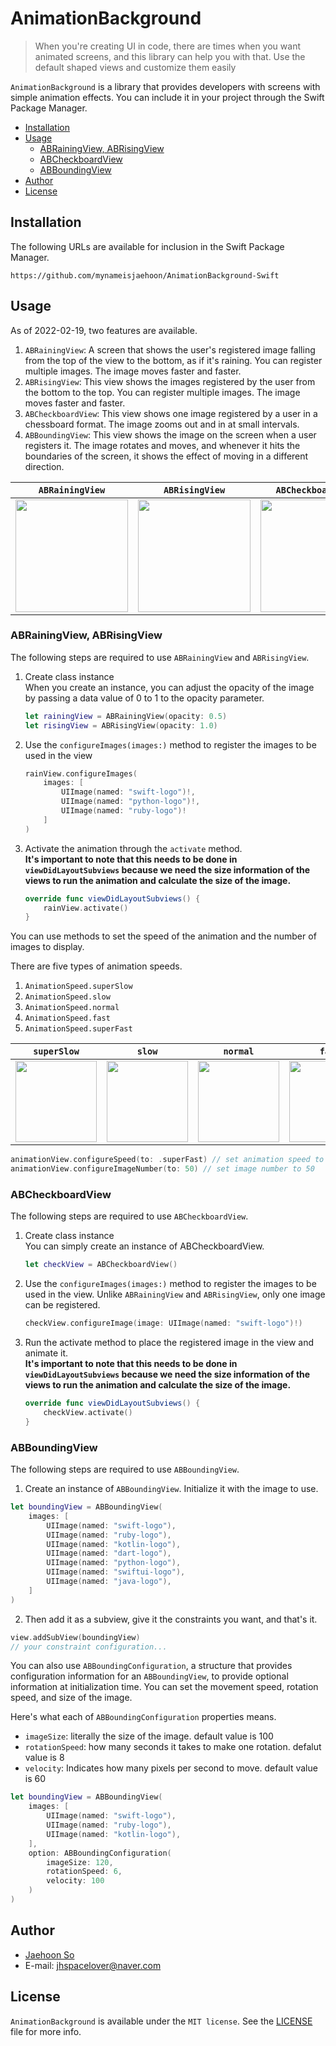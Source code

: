 # AnimationBackground

> When you're creating UI in code, there are times when you want animated screens, and this library can help you with that. Use the default shaped views and customize them easily

`AnimationBackground` is a library that provides developers with screens with simple animation effects. You can include it in your project through the Swift Package Manager. 

- [Installation](#installation)
- [Usage](#usage)
    - [ABRainingView, ABRisingView](#abrainingview-abrisingview)
    - [ABCheckboardView](#abcheckboardview)
    - [ABBoundingView](#abboundingview)
- [Author](#author)
- [License](#license)

## Installation
The following URLs are available for inclusion in the Swift Package Manager.
```
https://github.com/mynameisjaehoon/AnimationBackground-Swift
```

## Usage
As of 2022-02-19, two features are available.
1. `ABRainingView`: A screen that shows the user's registered image falling from the top of the view to the bottom, as if it's raining. You can register multiple images. The image moves faster and faster.
2. `ABRisingView`: This view shows the images registered by the user from the bottom to the top. You can register multiple images. The image moves faster and faster.
3. `ABCheckboardView`: This view shows one image registered by a user in a chessboard format. The image zooms out and in at small intervals.
4. `ABBoundingView`: This view shows the image on the screen when a user registers it. The image rotates and moves, and whenever it hits the boundaries of the screen, it shows the effect of moving in a different direction.

|**`ABRainingView`**|**`ABRisingView`**|**`ABCheckboardView`**|**`ABBoundingView`**|
|:-:|:-:|:-:|:-:|
|<img width="180" src="https://user-images.githubusercontent.com/76734067/219017953-0ac70ea0-5a0a-40b5-b841-b6d32dee2d0f.gif">|<img width="180" src="https://user-images.githubusercontent.com/76734067/219018256-ebea6126-68e9-4c6d-b9a9-9a02b3bec2fa.gif">|<img width="180" src="https://user-images.githubusercontent.com/76734067/219884466-b4154285-3820-4e2b-acae-1332d95034d9.gif">|<img width="180" src="https://user-images.githubusercontent.com/76734067/229090654-1ec62030-2dd5-4165-b50b-f039c8a94028.gif">|


### ABRainingView, ABRisingView
The following steps are required to use `ABRainingView` and `ABRisingView`.

1. Create class instance<br>
    When you create an instance, you can adjust the opacity of the image by passing a data value of 0 to 1 to the opacity parameter.<br>
    ```swift
    let rainingView = ABRainingView(opacity: 0.5)
    let risingView = ABRisingView(opacity: 1.0)
    ```
2. Use the `configureImages(images:)` method to register the images to be used in the view<br>
    ```swift
    rainView.configureImages(
        images: [
            UIImage(named: "swift-logo")!,
            UIImage(named: "python-logo")!,
            UIImage(named: "ruby-logo")!
        ]
    )
    ```
3. Activate the animation through the `activate` method.<br>
    **It's important to note that this needs to be done in `viewDidLayoutSubviews` because we need the size information of the views to run the animation and calculate the size of the image.**
    ```swift
    override func viewDidLayoutSubviews() {
        rainView.activate()
    }
    ```
    
You can use methods to set the speed of the animation and the number of images to display.

There are five types of animation speeds.
1. `AnimationSpeed.superSlow`
2. `AnimationSpeed.slow`
3. `AnimationSpeed.normal`
4. `AnimationSpeed.fast`
5. `AnimationSpeed.superFast`

|**`superSlow`**|**`slow`**|**`normal`**|**`fast`**|**`superFast`**|
|:-:|:-:|:-:|:-:|:-:|
|<img width="130" src="https://user-images.githubusercontent.com/76734067/225113866-6d3557f2-fcf6-4d60-a884-006f83cd9d29.gif">|<img width="130" src="https://user-images.githubusercontent.com/76734067/225113876-5d6ffe7e-766d-47a7-9760-76ce791a7c1e.gif">|<img width="130" src="https://user-images.githubusercontent.com/76734067/225113895-eed885af-fa92-4842-b084-5b2c4373dd93.gif">|<img width="130" src="https://user-images.githubusercontent.com/76734067/225113906-49aacfc6-88d5-4adc-824e-cab161466961.gif">|<img width="130" src="https://user-images.githubusercontent.com/76734067/225113912-2c021cb1-dc58-452a-b218-3eb9b2bdc8e2.gif">|

```swift
animationView.configureSpeed(to: .superFast) // set animation speed to 'superFast'
animationView.configureImageNumber(to: 50) // set image number to 50
```

### ABCheckboardView
The following steps are required to use `ABCheckboardView`.

1. Create class instance<br>
    You can simply create an instance of ABCheckboardView.
    ```swift
    let checkView = ABCheckboardView()
    ```
2. Use the `configureImages(images:)` method to register the images to be used in the view. Unlike `ABRainingView` and `ABRisingView`, only one image can be registered.<br>
    ```swift
    checkView.configureImage(image: UIImage(named: "swift-logo")!)
    ```
3. Run the activate method to place the registered image in the view and animate it.<br>
    **It's important to note that this needs to be done in `viewDidLayoutSubviews` because we need the size information of the views to run the animation and calculate the size of the image.**
    ```swift
    override func viewDidLayoutSubviews() {
        checkView.activate()
    }
    ```

### ABBoundingView
The following steps are required to use `ABBoundingView`.

1. Create an instance of `ABBoundingView`. Initialize it with the image to use.
```swift
let boundingView = ABBoundingView(
    images: [
        UIImage(named: "swift-logo"),
        UIImage(named: "ruby-logo"),
        UIImage(named: "kotlin-logo"),
        UIImage(named: "dart-logo"),
        UIImage(named: "python-logo"),
        UIImage(named: "swiftui-logo"),
        UIImage(named: "java-logo"),
    ]
)
```
2. Then add it as a subview, give it the constraints you want, and that's it.
```swift
view.addSubView(boundingView)
// your constraint configuration...
```

You can also use `ABBoundingConfiguration`, a structure that provides configuration information for an `ABBoundingView`, to provide optional information at initialization time. You can set the movement speed, rotation speed, and size of the image.

Here's what each of `ABBoundingConfiguration` properties means.
- `imageSize`: literally the size of the image. default value is 100
- `rotationSpeed`: how many seconds it takes to make one rotation. defalut value is 8
- `velocity`: Indicates how many pixels per second to move. default value is 60

```swift
let boundingView = ABBoundingView(
    images: [
        UIImage(named: "swift-logo"),
        UIImage(named: "ruby-logo"),
        UIImage(named: "kotlin-logo"),
    ],
    option: ABBoundingConfiguration(
        imageSize: 120,
        rotationSpeed: 6,
        velocity: 100
    )
)
```
    
## Author
- [Jaehoon So](https://github.com/January1st-98)
- E-mail: jhspacelover@naver.com

## License
`AnimationBackground` is available under the `MIT license`. See the [LICENSE](./LICENSE) file for more info.
